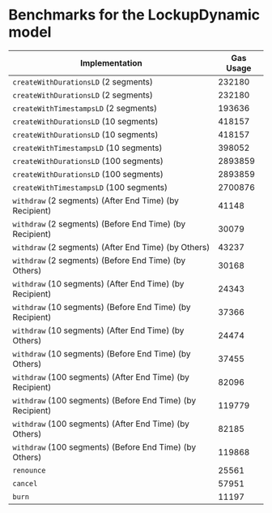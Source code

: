 # Benchmarks for the LockupDynamic model

| Implementation                                             | Gas Usage |
| ---------------------------------------------------------- | --------- |
| `createWithDurationsLD` (2 segments)                       | 232180    |
| `createWithDurationsLD` (2 segments)                       | 232180    |
| `createWithTimestampsLD` (2 segments)                      | 193636    |
| `createWithDurationsLD` (10 segments)                      | 418157    |
| `createWithDurationsLD` (10 segments)                      | 418157    |
| `createWithTimestampsLD` (10 segments)                     | 398052    |
| `createWithDurationsLD` (100 segments)                     | 2893859   |
| `createWithDurationsLD` (100 segments)                     | 2893859   |
| `createWithTimestampsLD` (100 segments)                    | 2700876   |
| `withdraw` (2 segments) (After End Time) (by Recipient)    | 41148     |
| `withdraw` (2 segments) (Before End Time) (by Recipient)   | 30079     |
| `withdraw` (2 segments) (After End Time) (by Others)       | 43237     |
| `withdraw` (2 segments) (Before End Time) (by Others)      | 30168     |
| `withdraw` (10 segments) (After End Time) (by Recipient)   | 24343     |
| `withdraw` (10 segments) (Before End Time) (by Recipient)  | 37366     |
| `withdraw` (10 segments) (After End Time) (by Others)      | 24474     |
| `withdraw` (10 segments) (Before End Time) (by Others)     | 37455     |
| `withdraw` (100 segments) (After End Time) (by Recipient)  | 82096     |
| `withdraw` (100 segments) (Before End Time) (by Recipient) | 119779    |
| `withdraw` (100 segments) (After End Time) (by Others)     | 82185     |
| `withdraw` (100 segments) (Before End Time) (by Others)    | 119868    |
| `renounce`                                                 | 25561     |
| `cancel`                                                   | 57951     |
| `burn`                                                     | 11197     |
